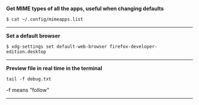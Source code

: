 **Get MIME types of all the apps, useful when changing defaults**

`$ cat ~/.config/mimeapps.list`

---

**Set a default browser**

`$ xdg-settings set default-web-browser firefox-developer-edition.desktop`

---

**Preview file in real time in the terminal**

`tail -f debug.txt`

-f means "follow"

---
